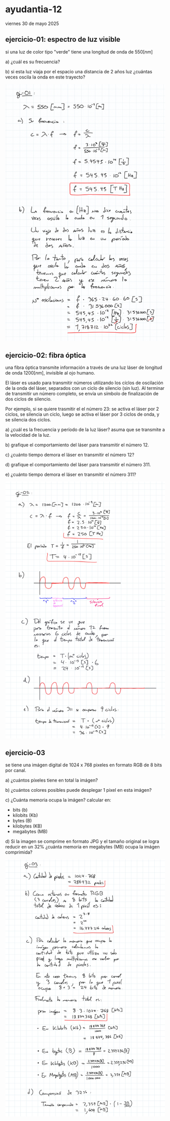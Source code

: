 # ayudantia-12

viernes 30 de mayo 2025

## ejercicio-01: espectro de luz visible

si una luz de color tipo "verde" tiene una longitud de onda de $550[nm]$

a) ¿cuál es su frecuencia?

b) si esta luz viaja por el espacio una distancia de 2 años luz ¿cuántas veces oscila la onda en este trayecto?

![.](./img/ayud-10-2.jpg)

## ejercicio-02: fibra óptica

una fibra óptica transmite información a través de una luz láser de longitud de onda $1200[nm]$, invisible al ojo humano.

El láser es usado para transmitir números utilizando los cíclos de oscilación de la onda del láser, separados con un ciclo de silencio (sin luz). Al terminar de transmitir un número completo, se envía un símbolo de finalización de dos ciclos de silencio.

Por ejemplo, si se quiere trasmitir el el número 23: se activa el láser por 2 ciclos, se silencia un ciclo, luego se activa el láser por 3 ciclos de onda, y se silencia dos ciclos.

a) ¿cuál es la frecuencia y período de la luz láser? asuma que se transmite a la velocidad de la luz.

b) grafique el comportamiento del láser para transmitir el número 12.

c) ¿cuánto tiempo demora el láser en transmitir el número 12?

d) grafique el comportamiento del láser para transmitir el número 311.

e) ¿cuánto tiempo demora el láser en transmitir el número 311?

![.](./img/ayud-10-3.jpg)

## ejercicio-03

se tiene una imágen digital de 1024 x 768 pixeles en formato RGB de 8 bits por canal.

a) ¿cuántos píxeles tiene en total la imágen?

b) ¿cuántos colores posibles puede desplegar 1 pixel en esta imágen?

c) ¿Cuánta memoria ocupa la imágen? calcular en:

- bits (b)
- kilobits (Kb)
- bytes (B)
- kilobytes (KB)
- megabytes (MB)

d) Si la imagen se comprime en formato JPG y el tamaño original se logra reducir en un 32% ¿cuánta memoria en megabytes (MB) ocupa la imágen comprimida?

![.](./img/ayud-10-4.jpg)
